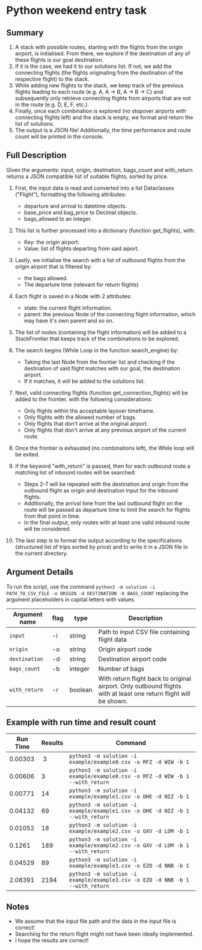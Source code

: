 # Python weekend entry task

## Summary

1. A stack with possible routes, starting with the flights from the origin airport, is initialised. From there, we explore if the destination of any of these flights is our goal destination.
2. If it is the case, we had it to our solutions list. If not, we add the connecting flights (the flights originating from the destination of the respective flight) to the stack.
3. While adding new flights to the stack, we keep track of the previous flights leading to each route (e.g. A, A -> B, A -> B -> C) and subsequently only retrieve connecting flights from airports that are not in the route (e.g. D, E, F, etc.).
4. Finally, once each combination is explored (no stopover airports with connecting flights left) and the stack is empty, we format and return the list of solutions.
5. The output is a JSON file! Additionally, the time performance and route count will be printed in the console.

## Full Description

Given the arguments: input, origin, destination, bags_count and with_return returns a JSON compatible list of suitable flights, sorted by price.

1. First, the input data is read and converted into a list Dataclasses ("Flight"), formatting the following attributes:
    * departure and arrival to datetime objects.
    * base_price and bag_price to Decimal objects.
    * bags_allowed to an integer.

2. This list is further processed into a dictionary (function get_flights), with:
    * Key: the origin airport.
    * Value: list of flights departing from said aiport.

3. Lastly, we initialise the search with a list of outbound flights from the origin airport that is filtered by:
    * the bags allowed.
    * The departure time (relevant for return flights)

4. Each flight is saved in a Node with 2 attributes:
    * state: the current flight information.
    * parent: the previous Node of the connecting flight information, which may have it's own parent and so on.

5. The list of nodes (containing the flight information) will be added to a StackFrontier that keeps track of the combinations to be explored.

6. The search begins (While Loop in the function search_engine) by:
    * Taking the last Node from the frontier list and checking if the destination of said flight matches with our goal, the destination airport.
    * If it matches, it will be added to the solutions list.

7. Next, valid connecting flights (function get_connection_flights) will be added to the frontier. with the following considerations:
    * Only flights within the acceptable layover timeframe.
    * Only flights with the allowed number of bags.
    * Only flights that don't arrive at the original airport.
    * Only flights that don't arrive at any previous airport of the current route.

8. Once the frontier is exhausted (no combinations left), the While loop will be exited.

9. If the keyword "with_return" is passed, then for each outbound route a matching list of inbound routes will be searched:
    * Steps 2-7 will be repeated with the destination and origin from the outbound flight as origin and destination input for the inbound flights.
    * Additionally, the arrival time from the last outbound flight on the route will be passed as departure time to limit the search for flights from that point in time.
    * In the final output, only routes with at least one valid inbound route will be considered.

10. The last step is to format the output according to the specifications (structured list of trips sorted by price) and to write it in a JSON file in the current directory.

## Argument Details

To run the script, use the command `python3 -m solution -i PATH_TO_CSV_FILE -o ORIGIN -d DESTINATION -b BAGS_COUNT` replacing the argument placeholders in capital letters with values.

| Argument name | flag | type    | Description                                                                                                    |
|---------------|-----|---------|----------------------------------------------------------------------------------------------------------------|
| `input`       | -i  | string  | Path to input CSV file containing flight data                                                                    |
| `origin`      | -o  | string  | Origin airport code                                                                                            |
| `destination` | -d  | string  | Destination airport code                                                                                       |
| `bags_count`  | -b  | integer | Number of bags                                                                                                 |
| `with_return` | -r  | boolean | With return flight back to original airport. Only outbound flights with at least one return flight will be shown. |

## Example with run time and result count

| Run Time | Results | Command                                                                        |
|----------|---------|--------------------------------------------------------------------------------|
| 0.00303  | 3       | `python3 -m solution -i example/example0.csv -o RFZ -d WIW -b 1`               |
| 0.00606  | 3       | `python3 -m solution -i example/example0.csv -o RFZ -d WIW -b 1 --with_return` |
| 0.00771  | 14      | `python3 -m solution -i example/example1.csv -o DHE -d NIZ -b 1`               |
| 0.04132  | 69      | `python3 -m solution -i example/example1.csv -o DHE -d NIZ -b 1 --with_return` |
| 0.01052  | 18      | `python3 -m solution -i example/example2.csv -o GXV -d LOM -b 1`               |
| 0.1261   | 189     | `python3 -m solution -i example/example2.csv -o GXV -d LOM -b 1 --with_return` |
| 0.04529  | 89      | `python3 -m solution -i example/example3.csv -o EZO -d NNB -b 1`               |
| 2.08391  | 2194    | `python3 -m solution -i example/example3.csv -o EZO -d NNB -b 1 --with_return` |

## Notes

* We assume that the input file path and the data in the input file is correct!
* Searching for the return flight might not have been ideally implemented.
* I hope the results are correct!
